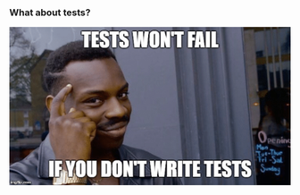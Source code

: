 ### What about tests?

![Meme testing](slides/vuex-to-pinia/images/meme-testing.png)


<aside class="notes">
</aside>
